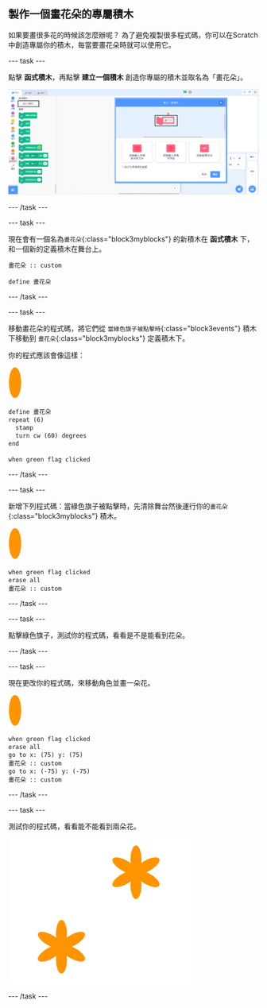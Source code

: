 ## 製作一個畫花朵的專屬積木

如果要畫很多花的時候該怎麼辦呢？ 為了避免複製很多程式碼，你可以在Scratch中創造專屬你的積木，每當要畫花朵時就可以使用它。

--- task ---

點擊 **函式積木**，再點擊 **建立一個積木** 創造你專屬的積木並取名為「畫花朵」。

![截圖](images/flower-make-block.png)

--- /task ---

--- task ---

現在會有一個名為`畫花朵`{:class="block3myblocks"} 的新積木在 **函式積木** 下，和一個新的定義積木在舞台上。

```blocks3
畫花朵 :: custom

define 畫花朵
```

--- /task ---

--- task ---

移動畫花朵的程式碼，將它們從 `當綠色旗子被點擊時`{:class="block3events"} 積木下移動到 `畫花朵`{:class="block3myblocks"} 定義積木下。

你的程式應該會像這樣：

![花朵角色](images/flower-sprite.png)

```blocks3
define 畫花朵
repeat (6) 
  stamp
  turn cw (60) degrees
end

when green flag clicked
```

--- /task ---

--- task ---

新增下列程式碼：當綠色旗子被點擊時，先清除舞台然後運行你的`畫花朵`{:class="block3myblocks"} 積木。

![花朵角色](images/flower-sprite.png)

```blocks3
when green flag clicked
erase all
畫花朵 :: custom
```

--- /task ---

--- task ---

點擊綠色旗子，測試你的程式碼，看看是不是能看到花朵。

--- /task ---

--- task ---

現在更改你的程式碼，來移動角色並畫一朵花。

![花朵角色](images/flower-sprite.png)

```blocks3
when green flag clicked
erase all
go to x: (75) y: (75)
畫花朵 :: custom
go to x: (-75) y: (-75)
畫花朵 :: custom 
```

--- /task ---

--- task ---

測試你的程式碼，看看能不能看到兩朵花。

![截圖](images/flower-two.png)

--- /task ---
